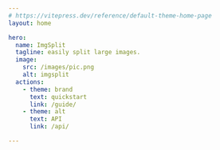 ```yaml
---
# https://vitepress.dev/reference/default-theme-home-page
layout: home

hero:
  name: ImgSplit
  tagline: easily split large images.
  image:
    src: /images/pic.png
    alt: imgsplit
  actions:
    - theme: brand
      text: quickstart
      link: /guide/
    - theme: alt
      text: API
      link: /api/

---
```


